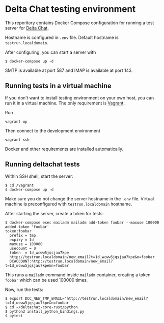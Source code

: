 # Delta Chat testing environment

This reporitory contains Docker Compose configuration for running a test
server for [Delta Chat](https://delta.chat/).

Hostname is configured in `.env` file. Default hostname is
`testrun.localdomain`.

After configuring, you can start a server with
```
$ docker-compose up -d
```

SMTP is available at port 587 and IMAP is available at port 143.

## Running tests in a virtual machine

If you don't want to install testing environment on your own host,
you can run it in a virtual machine. The only requirement is
[Vagrant](https://www.vagrantup.com/).

Run
```
vagrant up
```

Then connect to the development environment
```
vagrant ssh
```

Docker and other requirements are installed automatically.

## Running deltachat tests

Within SSH shell, start the server:
```
$ cd /vagrant
$ docker-compose up -d
```

Make sure you do not change the server hostname in the `.env`
file. Virtual machine is preconfigured with `testrun.localdomain`
hostname.

After starting the server, create a token for tests:
```
$ docker-compose exec mailadm mailadm add-token foobar --maxuse 100000
added token 'foobar'
token:foobar
  prefix = tmp.
  expiry = 1d
  maxuse = 100000
  usecount = 0
  token  = 1d_wcww5jqsjau7kpe
  http://testrun.localdomain/new_email?t=1d_wcww5jqsjau7kpe&n=foobar
  DCACCOUNT:http://testrun.localdomain/new_email?t=1d_wcww5jqsjau7kpe&n=foobar
```

This runs a `mailadm` command inside `mailadm` container, creating a token
`foobar` which can be used 100000 times.

Now, run the tests:
```
$ export DCC_NEW_TMP_EMAIL='http://testrun.localdomain/new_email?t=1d_wcww5jqsjau7kpe&n=foobar'
$ cd ~/deltachat-core-rust/python
$ python3 install_python_bindings.py
$ pytest
```

